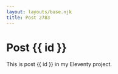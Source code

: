 ```yaml
---
layout: layouts/base.njk
title: Post 2783
---
```


# Post {{ id }}

This is post {{ id }} in my Eleventy project.

